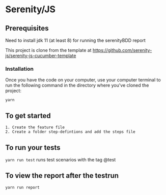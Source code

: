# Serenity/JS 

## Prerequisites

Need to install jdk 11 (at least 8) for running the serenityBDD report

This project is clone from the template at 
https://github.com/serenity-js/serenity-js-cucumber-template


### Installation

Once you have the code on your computer, use your computer terminal to run the following command in the directory where you've cloned the project:
```
yarn
```

## To get started
```
1. Create the feature file
2. Create a folder step-defintions and add the steps file
```
## To run your tests
`yarn run test` runs test scenarios with the tag @test 

## To view the report after the testrun
`yarn run report`

